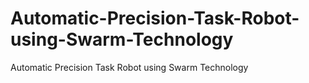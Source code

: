 # Automatic-Precision-Task-Robot-using-Swarm-Technology
Automatic Precision Task Robot using Swarm Technology
